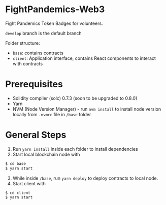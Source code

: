 # FightPandemics-Web3

Fight Pandemics Token Badges for volunteers.

`develop` branch is the default branch

Folder structure:
- `base`: contains contracts
- `client`: Application interface, contains React components to interact with contracts

# Prerequisites
- Solidity compiler (solc) 0.7.3 (soon to be upgraded to 0.8.0)
- Yarn
- NVM (Node Version Manager) - run `nvm install` to install node version locally from `.nvmrc` file in `/base` folder

# General Steps
1. Run `yarn install` inside each folder to install dependencies
2. Start local blockchain node with
```bash
$ cd base
$ yarn start
```
3. While inside `/base`, run `yarn deploy` to deploy contracts to local node.
4. Start client with
```bash
$ cd client
$ yarn start
```
